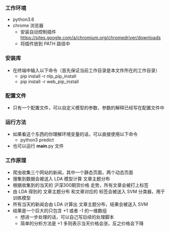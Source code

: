 ### 工作环境
- python3.6
- chrome 浏览器
    - 安装自动控制插件 https://sites.google.com/a/chromium.org/chromedriver/downloads
    - 将插件放到 PATH 路径中
### 安装库
- 在终端中输入以下命令（首先保证当前工作目录是本文件所在的工作目录）
    - pip install -r nlp_pip_install
    - pip install -r web_pip_install

### 配置文件
- 只有一个配置文件，可以自定义模型的参数，参数的解释已经写在配置文件中

### 运行方法
- 如果看这个东西的你理解环境变量的话，可以直接使用以下命令
    - python3 predict
- 也可以运行 __main__.py 文件

### 工作原理
- 爬虫收集三个网站的新闻，其中一个静态页面，两个动态页面
- 搜集到数据会被送入 LDA 模型计算 文章主题分布
- 根据收集到的当天的 沪深300期货价格 走势，所有文章会被打上标签
- 由 LDA 得到的 文章主题分布 和文章对应的 标签会被送入 SVM 分类器，用于训练模型
- 所有当天的新闻会由 LDA 计算出 文章主题分布，结果会被送入 SVM
- 结果是一个巨大的只包含 +1 或者 -1 的一维数组
    - 想进一步处理的话，可以自己写后续的处理脚本
    - 简单的分析方法是 +1 多则表示当天价格会涨，反之价格会下降